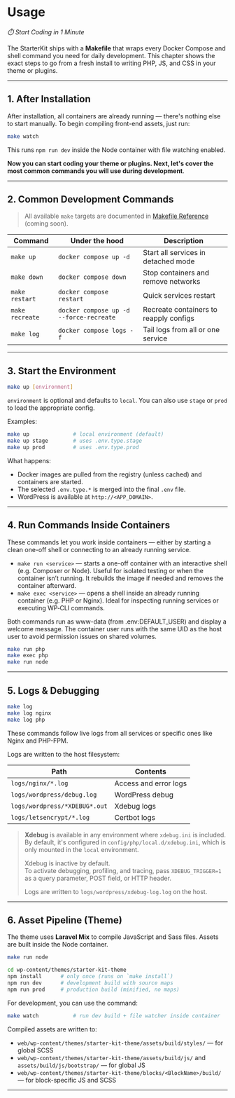 # Usage

*⏱️ Start Coding in 1 Minute*

The StarterKit ships with a **Makefile** that wraps every Docker Compose and shell command you need for daily development. This chapter shows the exact steps to go from a fresh install to writing PHP, JS, and CSS in your theme or plugins.

---

## 1. After Installation

After installation, all containers are already running — there's nothing else to start manually.
To begin compiling front-end assets, just run:

```bash
make watch
```

This runs `npm run dev` inside the Node container with file watching enabled.

**Now you can start coding your theme or plugins. Next, let's cover the most common commands you will use during development**.

---

## 2. Common Development Commands

> All available `make` targets are documented in [Makefile Reference](#) (coming soon).

| Command              | Under the hood                          | Description                            |
|----------------------|-----------------------------------------|----------------------------------------|
| `make up`            | `docker compose up -d`                  | Start all services in detached mode    |
| `make down`          | `docker compose down`                   | Stop containers and remove networks    |
| `make restart`       | `docker compose restart`                | Quick services restart                 |
| `make recreate`      | `docker compose up -d --force-recreate` | Recreate containers to reapply configs |
| `make log`           | `docker compose logs -f`                | Tail logs from all or one service      |

---

## 3. Start the Environment

```bash
make up [environment]
```

`environment` is optional and defaults to `local`. You can also use `stage` or `prod` to load the appropriate config.

Examples:

```bash
make up              # local environment (default)
make up stage        # uses .env.type.stage
make up prod         # uses .env.type.prod
```

What happens:

* Docker images are pulled from the registry (unless cached) and containers are started.
* The selected `.env.type.*` is merged into the final `.env` file.
* WordPress is available at `http://<APP_DOMAIN>`.

---

## 4. Run Commands Inside Containers

These commands let you work inside containers — either by starting a clean one-off shell or connecting to an already running service.

- `make run <service>` — starts a one-off container with an interactive shell (e.g. Composer or Node). Useful for isolated testing or when the container isn’t running. It rebuilds the image if needed and removes the container afterward.
- `make exec <service>` — opens a shell inside an already running container (e.g. PHP or Nginx). Ideal for inspecting running services or executing WP‑CLI commands.

Both commands run as www-data (from .env:DEFAULT_USER) and display a welcome message. The container user runs with the same UID as the host user to avoid permission issues on shared volumes.

```bash
make run php
make exec php
make run node
```

---

## 5. Logs & Debugging

```bash
make log
make log nginx
make log php
```

These commands follow live logs from all services or specific ones like Nginx and PHP-FPM.

Logs are written to the host filesystem:

| Path                          | Contents              |
|-------------------------------|-----------------------|
| `logs/nginx/*.log`            | Access and error logs |
| `logs/wordpress/debug.log`    | WordPress debug       |
| `logs/wordpress/*XDEBUG*.out` | Xdebug logs           |
| `logs/letsencrypt/*.log`      | Certbot logs          |


> **Xdebug** is available in any environment where `xdebug.ini` is included.  
> By default, it's configured in `config/php/local.d/xdebug.ini`, which is only mounted in the `local` environment.
>
> Xdebug is inactive by default.  
> To activate debugging, profiling, and tracing, pass `XDEBUG_TRIGGER=1` as a query parameter, POST field, or HTTP header.
>
> Logs are written to `logs/wordpress/xdebug-log.log` on the host.


---

## 6. Asset Pipeline (Theme)

The theme uses **Laravel Mix** to compile JavaScript and Sass files. Assets are built inside the Node container.

```bash
make run node
```

```bash
cd wp-content/themes/starter-kit-theme
npm install      # only once (runs on `make install`)
npm run dev      # development build with source maps
npm run prod     # production build (minified, no maps)
```

For development, you can use the command:

```bash
make watch           # run dev build + file watcher inside container
```

Compiled assets are written to:

- `web/wp-content/themes/starter-kit-theme/assets/build/styles/` — for global SCSS
- `web/wp-content/themes/starter-kit-theme/assets/build/js/` and `assets/build/js/bootstrap/` — for global JS
- `web/wp-content/themes/starter-kit-theme/blocks/<BlockName>/build/` — for block-specific JS and SCSS


---






